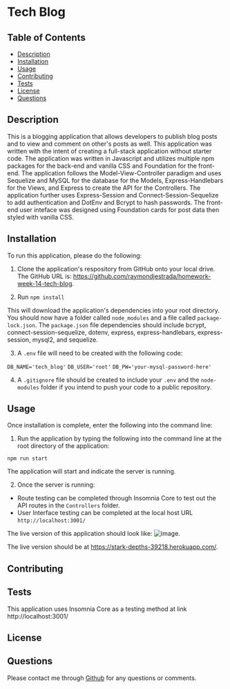 # Tech  Blog

## Table of Contents
* [Description](#description)
* [Installation](#installation)
* [Usage](#usage)
* [Contributing](#contributing)
* [Tests](#tests)
* [License](#license)
* [Questions](#questions)

## Description
This is a blogging application that allows developers to publish blog posts and to view and comment on other's posts as well.  This application was written with the intent of creating a full-stack application without starter code.  The application was written in Javascript and utilizes multiple npm packages for the back-end and vanilla CSS and Foundation for the front-end.  The application follows the Model-View-Controller paradigm and uses Sequelize and MySQL for the database for the Models, Express-Handlebars for the Views, and Express to create the API for the Controllers.  The application further uses Express-Session and Connect-Session-Sequelize to add authentication and DotEnv and Bcrypt to hash passwords.  The front-end user inteface was designed using Foundation cards for post data then styled with vanilla CSS.  

## Installation
To run this application, please do the following: 

1. Clone the application's respository from GitHub onto your local drive. The GitHub URL is: https://github.com/raymondjestrada/homework-week-14-tech-blog.  

2. Run `npm install`

This will download the application's dependencies into your root directory. You should now have a folder called `node_modules` and a file called `package-lock.json`. The `package.json` file dependencies should include bcrypt, connect-session-sequelize, dotenv, express, express-handlebars, express-session, mysql2, and sequelize.

3. A `.env` file will need to be created with the following code:

`DB_NAME='tech_blog'`
`DB_USER='root'`
`DB_PW='your-mysql-password-here'`

4. A `.gitignore` file should be created to include your `.env` and the `node-modules` folder if you intend to push your code to a public repository.

## Usage
Once installation is complete, enter the following into the command line:
1.  Run the application by typing the following into the command line at the root directory of the application:

   `npm run start`
    
The application will start and indicate the server is running.

2. Once the server is running:
* Route testing can be completed through Insomnia Core to test out the API routes in the `Controllers` folder.  
* User Interface testing can be completed at the local host URL `http://localhost:3001/`

The live version of this application should look like:
![image](https://user-images.githubusercontent.com/87677207/152344855-3fc084fd-1f8a-47f7-b7f5-aee2cbfc85c4.png).

The live version should be at https://stark-depths-39218.herokuapp.com/.


## Contributing


## Tests
This application uses Insomnia Core as a testing method at link http://localhost:3001/

## License


## Questions
Please contact me through [Github](https://github.com/raymondjestrada) for any questions or comments.

  
